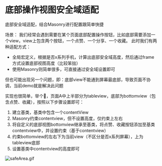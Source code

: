 # 底部操作视图安全域适配
底部安全域适配，结合Masonry进行配置跟简单快捷

场景：
我们经常会遇到需要在某个页面底部配置操作按钮，比如底部需要添加一个view，view上包含两个按钮，一个点赞、一个分享、一个收藏。
此时我们有两种适配方式：
* 全局宏定义，根据是否x系列手机，计算出底部安全域高度，然后通过frame方式设置底部视图高度（比较笨拙）
* 使用Masonry则简单很多，可直接通过安全域设置即可

但也可能出现另一个问题，即：底部view不能通到屏幕最底部，导致页面不协调，当前demo就是解决此问题

实现也很简单，举个🌰，页面A中上半部分为tableview，底部为bottomview（包含点赞、收藏），按照以下步骤设置即可：
1. 建立基类，基类中包含一个contentView
2. Masonry约束contentview，但不设置高度，仅约束上左右
3. 将自定义的底部视图bottomview继承至基类，将点赞、收藏按钮添加至基类contentview中，并设置约束（基于contentview）
4. 约束bottomview的左右下为当前view（不区分是否x系列屏幕），上为tableview底部
5. 设置基类中contentview的高度即可

![safeArea.gif](https://upload-images.jianshu.io/upload_images/1186277-b701bd7491da5b5f.gif?imageMogr2/auto-orient/strip)

